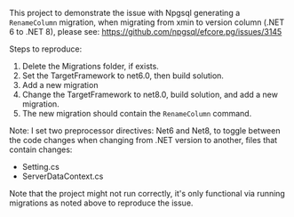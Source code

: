 This project to demonstrate the issue with Npgsql generating a `RenameColumn` migration, when migrating from xmin to version column (.NET 6 to .NET 8),
please see: https://github.com/npgsql/efcore.pg/issues/3145

Steps to reproduce:
1. Delete the Migrations folder, if exists.
2. Set the TargetFramework to net6.0, then build solution.
3. Add a new migration
4. Change the TargetFramework to net8.0, build solution, and add a new migration.
5. The new migration should contain the `RenameColumn` command.

Note: I set two preprocessor directives: Net6 and Net8, to toggle between the code changes when changing from .NET version to another,
files that contain changes:
- Setting.cs
- ServerDataContext.cs

Note that the project might not run correctly, it's only functional via running migrations as noted above to reproduce the issue.